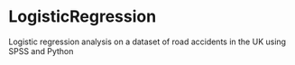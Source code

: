 # LogisticRegression
Logistic regression analysis on a dataset of road accidents in the UK using SPSS and Python
